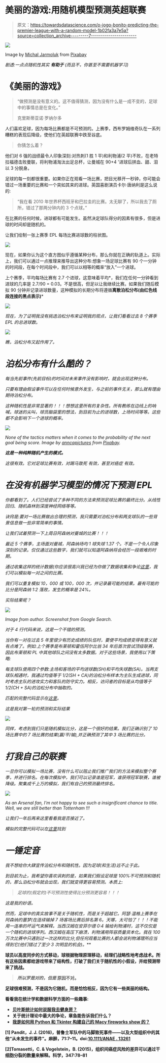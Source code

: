 # 美丽的游戏:用随机模型预测英超联赛

> 原文：<https://towardsdatascience.com/o-jogo-bonito-predicting-the-premier-league-with-a-random-model-1b02fa3a7e5a?source=collection_archive---------7----------------------->

![](img/addc6aebddb26eaf6ab18439162ce38d.png)

Image by [Michal Jarmoluk](https://pixabay.com/users/jarmoluk-143740/?utm_source=link-attribution&amp;utm_medium=referral&amp;utm_campaign=image&amp;utm_content=488714) from [Pixabay](https://pixabay.com/?utm_source=link-attribution&amp;utm_medium=referral&amp;utm_campaign=image&amp;utm_content=488714)

*剧透:一点点随机性其实* ***有助于*** *(而且不，你甚至不需要机器学习)*

# 《美丽的游戏》

> “做预测是没有意义的。这不值得猜测，因为没有什么是一成不变的，足球中的事情总是在变化。”
> 
> 克里斯蒂亚诺·罗纳尔多

人们喜欢足球，因为每场比赛都是不可预测的。上赛季，西布罗姆维奇队在一系列糟糕的表现后降级，使他们在英超联赛中跌至谷底。

> 你猜怎么着？

他们对 6 强的战绩最令人印象深刻:对热刺(1 胜 1 平)和利物浦(2 平)不败，在老特拉福德击败曼联，将利物浦淘汰出足总杯，让曼城在 90+4 '进球后拼血、甜、泪以 3 分脱身。

足球的每一刻都很重要。如果你正在观看一场比赛，把目光移开一秒钟，你可能会错过一场重要的比赛和一个突如其来的进球。英国喜剧演员卡尔·唐纳利是这么说的:

> “我在看 2010 年世界杯西班牙和巴拉圭的比赛。太无聊了，所以我去了厕所，错过了那两分钟内的 3 个点球。”

在比赛的任何时候，进球都有可能发生。虽然决定球队得分的因素有很多，但是进球的时间却是随机的。

让我们绘制一张上赛季 EPL 每场比赛进球数的柱状图。

![](img/23ae719ab4ff6df41677a346fca4eb2c.png)

现在，如果你认为这个直方图似乎遵循某种分布，那么你就在正确的轨道上。实际上，我们可以通过一点推理来推导出这种分布:想象一场足球比赛有 90 个一分钟的时间段，在每个时间段中，我们可以以相等的概率“放入”一个进球。

上个赛季，平均每场比赛有 2.7 个进球，这意味着平均*，我们在任何一分钟看到进球的几率是 2.7/90 = 0.03。不是很高，但足以让我继续比赛。如果我们随后模拟 90 分钟并记录进球数量，这种模拟的长期分布将遵循**离散泊松分布(**由红色线段**连接的黑点表示)***

*![](img/7ddb9c0f2fe7c3cc66559f448dafeb49.png)*

*现在，为了证明我没有挑选泊松分布来证明我的观点，让我们看看过去 8 个赛季 EPL 的总进球数。*

*![](img/eff3cd3803869808deb0671f05ba23df.png)*

*瞧，泊松分布又起作用了。*

# *泊松分布有什么酷的？*

**每当先前事件(先前目标)的时间对未来事件没有影响时，就会出现这种分布*。*

*只要有理由假设事件可以在任何时候意外发生，与之前的事件无关，那么就有理由期待泊松分布。*

*这种随机性是非常显著的！！！想想这里所有的复杂性。所有教练在边线上的呐喊，球迷的尖叫，球员脑袋里的想法，到目前为止的进球数，上场时间等等。这些都不会影响下一个进球的概率。*

*![](img/f6e450b45f40db373a15f49cc2fc7462.png)*

*None of the tactics matters when it comes to the probability of the next goal being score. Image by [anncapictures](https://pixabay.com/users/anncapictures-1564471/?utm_source=link-attribution&amp;utm_medium=referral&amp;utm_campaign=image&amp;utm_content=1335365) from [Pixabay](https://pixabay.com/?utm_source=link-attribution&amp;utm_medium=referral&amp;utm_campaign=image&amp;utm_content=1335365).*

***这是一种纯粹随机产生的模式。***

*这很有效。它对足球比赛有效，对踢马致死 [](https://onlinelibrary.wiley.com/doi/full/10.1111/anae.13261) 有效，甚至对癌症 [](http://science.sciencemag.org/content/347/6217/78) 有效。*

# ***在没有机器学习模型的情况下预测 EPL***

*你都看到了。人们已经尝试了多种不同的方法来预测足球比赛的最终比分。从线性回归、随机森林到深度神经网络等等。*

*诀窍是:要对一场比赛做出合理的预测，我只需要对泊松分布和两支球队的一些背景信息做一些非常简单的事情。*

*让我们试着预测一下上周日阿森纳对曼城的比赛！！！*

*最近 5 个赛季，主场面对曼城，*阿森纳场均 1 球失球 1.37 个*。不是一个令人印象深刻的记录。仅仅通过这些数字，我们就可以知道阿森纳将会经历一段艰难的时期。*

*通过收集这样的统计数据(你应该很高兴我已经为你做了数据收集和争论[这里](https://github.com/tuangauss/DataScienceProjects/blob/master/R/EPL/prediction/clean_data.R)，我们可以模拟每一对之间的比赛。*

*我们可以重复模拟 10，000 或 100，000 次，并记录最可能的结果。最有可能的比分是阿森纳 1:2 落败，发生的概率是 24%。*

*实际结果呢？*

*![](img/7dba0cdcf4fde7c3058fe752277554e1.png)*

*Image from author. Screenshot from Google Search.*

*对于 4 行代码来说，这是一个不错的预测。*

*当你有一对在过去 5 年里很少有历史成绩的队伍时，要使平均成绩变得有意义就有点难了。例如:上个赛季是布莱顿和霍伍阿尔比翁 34 年后首次尝试顶级联赛，因此布莱顿和 PL 中其他球队之间没有太多数据。对于这些场景，我使用以下策略:*

*每支球队使用四个参数:主场和客场的平均进球数(SH)和平均失球数(SA)。当两支球队相遇时，我通过均值等于 1/2(SH + CA)的泊松分布样本为主队生成进球，同时考虑主队的进攻实力和客队的防守实力。相反，访问者的目标是从均值等于 1/2(CH + SA)的泊松分布中抽取的。*

*匹配的完整代码显示在[这里](https://github.com/tuangauss/Various-projects/blob/master/R/EPL/match_simulate.R)。*

*这是我对第一轮的预测和实际结果*

*![](img/d129c435de7a2e4f38d60a99f58fe2a7.png)*

*同样，考虑到我们只是随机模拟比分，这是一个很好的结果。我们正确识别了 10 场比赛中的 7 场比赛的结果(赢/平/输),并正确预测了其中 3 场比赛的比分。*

# *打我自己的联赛*

*一旦你可以模拟一场比赛，没有什么可以阻止我们推广我们的方法来模拟整个赛季，并进行排名。在每次模拟中，我们可以记录谁是冠军，谁获得冠军联赛，谁被降级。聚集成千上万的模拟，我们有自己的预测最终排名。*

*![](img/7be0f1ede019547d4d243cbe939828e9.png)*

*As an Arsenal fan, I’m not happy to see such a insignificant chance to title. Well, we are still better than Tottenham !!!*

*让我们一年后再来这里看看我是否接近了。*

*模拟的完整代码可以在[这里](https://github.com/tuangauss/DataScienceProjects/blob/master/R/EPL/prediction/sim.R)找到*

# *一锤定音*

*我不想给你大肆宣传泊松分布和随机性。因为足球(和生活)远不止于此。*

*到目前为止，我希望你喜欢讽刺的是，如果我们假设足球是 100%不可预测和随机的，那么泊松分布就会出现，我们就变得更容易预测。本质上:*

> *足球的(假定的)不可预测性使得比分预测更容易！！！*

*这是我的妙语。*

*然而，足球中的真实故事不是关于随机性，而是关于超越它。阿瑟·温格上赛季在阿森纳的噩梦(在连续输掉 7 场客场比赛后排名第 6。*天哪，太可怕了！！！不能用一连串的坏运气来解释。当西汉姆在安菲尔德 0:4 输给利物浦时，这不仅仅是一个随机的进球序列。西汉姆在高压下崩溃，利物浦用阵容质量资本化。我在 100 万次比赛中只遇到过一次这样的比分*,但任何观看比赛的人都会说利物浦理所应当得到它(他们错过了至少 3 次明显的机会)。***

**球员以高度同步的方式移动，球根据物理原理移动，经理们战略性地考虑战术。所有这些因素都给游戏带来了结构性，打破了我们关于随机性的小假设，并给预测带来了挑战。**

> *****所以罗是对的，但是*** 原因不对。**

****足球很难预测，不是因为它随机，而是恰恰相反，因为它有一些美丽的结构。****

**看看我在统计学和数据科学方面的一些趣事:**

*   **[贝叶斯统计如何说服我去健身房？](/how-bayesian-statistics-convinced-me-to-hit-the-gym-fa737b0a7ac)**
*   **关于统计理论中最大的争论，章鱼能告诉我们什么？**
*   **[我是如何用 Python 和 Tkinter 构建自己的 Macy fireworks show 的？](/having-your-own-fun-how-to-build-your-own-macys-firework-show-with-python-and-tkinter-79cc31631b44)**

**[1] Pandit，J. J. (2016)，普鲁士军队中的马脚致死事件——以及大型组织中的其他“从未发生的事件”。麻醉，71:7–11。doi:[10.1111/ANAE . 13261](https://doi.org/10.1111/anae.13261)**

**[2]Tomasetti，C. & Vogelstein，B. (2015)，组织间癌症风险的差异可以通过干细胞分裂的数量来解释。科学，347:78–81**